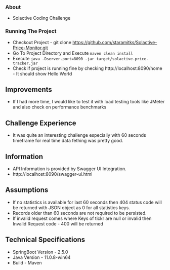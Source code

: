 ### About
 - Solactive Coding Challenge

### Running The Project
 - Checkout Project - git clone https://github.com/staramitks/Solactive-Price-Monitor.git
 - Go To Project Directory and Execute ```maven clean install```
 - Execute ```java -Dserver.port=8090 -jar target/solactive-price-tracker.jar```
 - Check if project is running fine by checking http://localhost:8090/home - It should show Hello World

## Improvements
 - If I had more time, I would like to test it with load testing tools like JMeter and also check on performance benchmarks
 
## Challenge Experience
 - It was quite an interesting challenge especially with 60 seconds timeframe for real time data fething was pretty good.
 

## Information
 - API Information is provided by Swagger UI Integration.
 - http://localhost:8090/swagger-ui.html

## Assumptions
 - If no statistics is available for last 60 seconds then 404 status code will be returned with JSON object as 0 for all statistics keys.
 - Records older than 60 seconds are not required to be persisted.
 - If invalid request comes where Keys of tickr are null or invalid then Invalid Request code - 400 will be returned 

## Technical Specifications
 - SpringBoot Version - 2.5.0
 - Java Version - 11.0.8-win64
 - Build - Maven
 

 
 